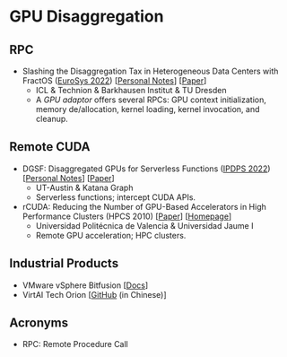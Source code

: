 # GPU Disaggregation

## RPC

* Slashing the Disaggregation Tax in Heterogeneous Data Centers with FractOS ([EuroSys 2022](../../reading-notes/conference/eurosys-2022/)) \[[Personal Notes](../../reading-notes/conference/eurosys-2022/slashing-the-disaggregation-tax-in-heterogeneous-data-centers-with-fractos.md)] \[[Paper](https://dl.acm.org/doi/10.1145/3492321.3519569)]
  * ICL & Technion & Barkhausen Institut & TU Dresden
  * A _GPU adaptor_ offers several RPCs: GPU context initialization, memory de/allocation, kernel loading, kernel invocation, and cleanup.

## Remote CUDA

* DGSF: Disaggregated GPUs for Serverless Functions ([IPDPS 2022](../../reading-notes/conference/ipdps-2022/)) \[[Personal Notes](../../reading-notes/conference/ipdps-2022/dgsf.md)] \[[Paper](https://ieeexplore.ieee.org/document/9820659)]
  * UT-Austin & Katana Graph
  * Serverless functions; intercept CUDA APIs.
* rCUDA: Reducing the Number of GPU-Based Accelerators in High Performance Clusters (HPCS 2010) \[[Paper](https://ieeexplore.ieee.org/document/5547126)] \[[Homepage](http://www.rcuda.net/)]
  * Universidad Politécnica de Valencia & Universidad Jaume I
  * Remote GPU acceleration; HPC clusters.

## Industrial Products

* VMware vSphere Bitfusion \[[Docs](https://docs.vmware.com/en/VMware-vSphere-Bitfusion/index.html)]
* VirtAI Tech Orion \[[GitHub](https://github.com/virtaitech/orion) (in Chinese)]

## Acronyms

* RPC: Remote Procedure Call

